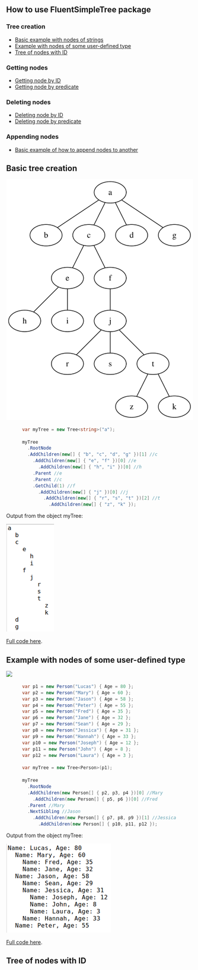
## How to use FluentSimpleTree package
### Tree creation
  * [Basic example with nodes of strings](#basic-tree-creation)
  * [Example with nodes of some user-defined type](#example-with-nodes-of-some-user-defined-type) 
  * [Tree of nodes with ID](#tree-of-nodes-with-id)

### Getting nodes
  * [Getting node by ID]()
  * [Getting node by predicate]()

### Deleting nodes
  * [Deleting node by ID]()
  * [Deleting node by predicate]()

### Appending nodes
  * [Basic example of how to append nodes to another]()

## Basic tree creation

![](src/SyntaxChecked.FluentSimpleTree.Consumer/SyntaxChecked.FluentSimpleTree.Consumer/TreeCreation/basictree1.svg)

```csharp
      var myTree = new Tree<string>("a");

      myTree
        .RootNode
        .AddChildren(new[] { "b", "c", "d", "g" })[1] //c
          .AddChildren(new[] { "e", "f" })[0] //e
            .AddChildren(new[] { "h", "i" })[0] //h
          .Parent //e
          .Parent //c
          .GetChild(1) //f
            .AddChildren(new[] { "j" })[0] //j
              .AddChildren(new[] { "r", "s", "t" })[2] //t
                .AddChildren(new[] { "z", "k" });
```
Output from the object myTree:

![](src/SyntaxChecked.FluentSimpleTree.Consumer/SyntaxChecked.FluentSimpleTree.Consumer/TreeCreation/output1.png)

[Full code here](src/SyntaxChecked.FluentSimpleTree.Consumer/SyntaxChecked.FluentSimpleTree.Consumer/TreeCreation/Example1.cs).

## Example with nodes of some user-defined type
<img src="https://upload.wikimedia.org/wikipedia/commons/thumb/8/8e/Family_tree.svg/1024px-Family_tree.svg.png" width="60%">

```csharp
      var p1 = new Person("Lucas") { Age = 80 };
      var p2 = new Person("Mary") { Age = 60 };
      var p3 = new Person("Jason") { Age = 58 };
      var p4 = new Person("Peter") { Age = 55 };
      var p5 = new Person("Fred") { Age = 35 };
      var p6 = new Person("Jane") { Age = 32 };
      var p7 = new Person("Sean") { Age = 29 };
      var p8 = new Person("Jessica") { Age = 31 };
      var p9 = new Person("Hannah") { Age = 33 };
      var p10 = new Person("Joseph") { Age = 12 };
      var p11 = new Person("John") { Age = 8 };
      var p12 = new Person("Laura") { Age = 3 };

      var myTree = new Tree<Person>(p1);

      myTree
        .RootNode
        .AddChildren(new Person[] { p2, p3, p4 })[0] //Mary
          .AddChildren(new Person[] { p5, p6 })[0] //Fred
        .Parent //Mary
        .NextSibling //Jason
          .AddChildren(new Person[] { p7, p8, p9 })[1] //Jessica
            .AddChildren(new Person[] { p10, p11, p12 });
```
Output from the object myTree:

![](src/SyntaxChecked.FluentSimpleTree.Consumer/SyntaxChecked.FluentSimpleTree.Consumer/TreeCreation/output2.png)

[Full code here](src/SyntaxChecked.FluentSimpleTree.Consumer/SyntaxChecked.FluentSimpleTree.Consumer/TreeCreation/Example2.cs).

## Tree of nodes with ID
